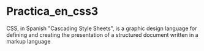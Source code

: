 # Practica_en_css3
CSS, in Spanish "Cascading Style Sheets", is a graphic design language for defining and creating the presentation of a structured document written in a markup language
